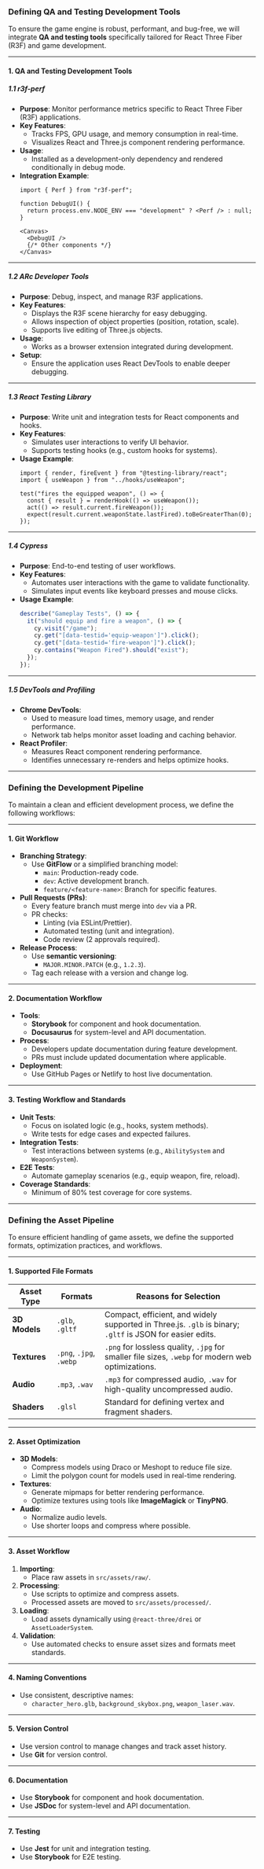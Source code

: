 ### **Defining QA and Testing Development Tools**

To ensure the game engine is robust, performant, and bug-free, we will integrate **QA and testing tools** specifically tailored for React Three Fiber (R3F) and game development.

---

#### **1. QA and Testing Development Tools**

##### **1.1 r3f-perf**
- **Purpose**: Monitor performance metrics specific to React Three Fiber (R3F) applications.
- **Key Features**:
  - Tracks FPS, GPU usage, and memory consumption in real-time.
  - Visualizes React and Three.js component rendering performance.
- **Usage**:
  - Installed as a development-only dependency and rendered conditionally in debug mode.
- **Integration Example**:
  ```tsx
  import { Perf } from "r3f-perf";

  function DebugUI() {
    return process.env.NODE_ENV === "development" ? <Perf /> : null;
  }

  <Canvas>
    <DebugUI />
    {/* Other components */}
  </Canvas>
  ```

---

##### **1.2 ARc Developer Tools**
- **Purpose**: Debug, inspect, and manage R3F applications.
- **Key Features**:
  - Displays the R3F scene hierarchy for easy debugging.
  - Allows inspection of object properties (position, rotation, scale).
  - Supports live editing of Three.js objects.
- **Usage**:
  - Works as a browser extension integrated during development.
- **Setup**:
  - Ensure the application uses React DevTools to enable deeper debugging.

---

##### **1.3 React Testing Library**
- **Purpose**: Write unit and integration tests for React components and hooks.
- **Key Features**:
  - Simulates user interactions to verify UI behavior.
  - Supports testing hooks (e.g., custom hooks for systems).
- **Usage Example**:
  ```tsx
  import { render, fireEvent } from "@testing-library/react";
  import { useWeapon } from "../hooks/useWeapon";

  test("fires the equipped weapon", () => {
    const { result } = renderHook(() => useWeapon());
    act(() => result.current.fireWeapon());
    expect(result.current.weaponState.lastFired).toBeGreaterThan(0);
  });
  ```

---

##### **1.4 Cypress**
- **Purpose**: End-to-end testing of user workflows.
- **Key Features**:
  - Automates user interactions with the game to validate functionality.
  - Simulates input events like keyboard presses and mouse clicks.
- **Usage Example**:
  ```javascript
  describe("Gameplay Tests", () => {
    it("should equip and fire a weapon", () => {
      cy.visit("/game");
      cy.get("[data-testid='equip-weapon']").click();
      cy.get("[data-testid='fire-weapon']").click();
      cy.contains("Weapon Fired").should("exist");
    });
  });
  ```

---

##### **1.5 DevTools and Profiling**
- **Chrome DevTools**:
  - Used to measure load times, memory usage, and render performance.
  - Network tab helps monitor asset loading and caching behavior.
- **React Profiler**:
  - Measures React component rendering performance.
  - Identifies unnecessary re-renders and helps optimize hooks.

---

### **Defining the Development Pipeline**

To maintain a clean and efficient development process, we define the following workflows:

---

#### **1. Git Workflow**
- **Branching Strategy**:
  - Use **GitFlow** or a simplified branching model:
    - `main`: Production-ready code.
    - `dev`: Active development branch.
    - `feature/<feature-name>`: Branch for specific features.
- **Pull Requests (PRs)**:
  - Every feature branch must merge into `dev` via a PR.
  - PR checks:
    - Linting (via ESLint/Prettier).
    - Automated testing (unit and integration).
    - Code review (2 approvals required).
- **Release Process**:
  - Use **semantic versioning**:
    - `MAJOR.MINOR.PATCH` (e.g., `1.2.3`).
  - Tag each release with a version and change log.

---

#### **2. Documentation Workflow**
- **Tools**:
  - **Storybook** for component and hook documentation.
  - **Docusaurus** for system-level and API documentation.
- **Process**:
  - Developers update documentation during feature development.
  - PRs must include updated documentation where applicable.
- **Deployment**:
  - Use GitHub Pages or Netlify to host live documentation.

---

#### **3. Testing Workflow and Standards**
- **Unit Tests**:
  - Focus on isolated logic (e.g., hooks, system methods).
  - Write tests for edge cases and expected failures.
- **Integration Tests**:
  - Test interactions between systems (e.g., `AbilitySystem` and `WeaponSystem`).
- **E2E Tests**:
  - Automate gameplay scenarios (e.g., equip weapon, fire, reload).
- **Coverage Standards**:
  - Minimum of 80% test coverage for core systems.

---

### **Defining the Asset Pipeline**

To ensure efficient handling of game assets, we define the supported formats, optimization practices, and workflows.

---

#### **1. Supported File Formats**

| **Asset Type** | **Formats**           | **Reasons for Selection**                                                                                 |
|----------------|-----------------------|----------------------------------------------------------------------------------------------------------|
| **3D Models**  | `.glb`, `.gltf`       | Compact, efficient, and widely supported in Three.js. `.glb` is binary; `.gltf` is JSON for easier edits. |
| **Textures**   | `.png`, `.jpg`, `.webp` | `.png` for lossless quality, `.jpg` for smaller file sizes, `.webp` for modern web optimizations.         |
| **Audio**      | `.mp3`, `.wav`        | `.mp3` for compressed audio, `.wav` for high-quality uncompressed audio.                                 |
| **Shaders**    | `.glsl`               | Standard for defining vertex and fragment shaders.                                                       |

---

#### **2. Asset Optimization**

- **3D Models**:
  - Compress models using Draco or Meshopt to reduce file size.
  - Limit the polygon count for models used in real-time rendering.
- **Textures**:
  - Generate mipmaps for better rendering performance.
  - Optimize textures using tools like **ImageMagick** or **TinyPNG**.
- **Audio**:
  - Normalize audio levels.
  - Use shorter loops and compress where possible.

---

#### **3. Asset Workflow**

1. **Importing**:
   - Place raw assets in `src/assets/raw/`.
2. **Processing**:
   - Use scripts to optimize and compress assets.
   - Processed assets are moved to `src/assets/processed/`.
3. **Loading**:
   - Load assets dynamically using `@react-three/drei` or `AssetLoaderSystem`.
4. **Validation**:
   - Use automated checks to ensure asset sizes and formats meet standards.

---

#### **4. Naming Conventions**
- Use consistent, descriptive names:
  - `character_hero.glb`, `background_skybox.png`, `weapon_laser.wav`.

---

#### **5. Version Control**
- Use version control to manage changes and track asset history.
- Use **Git** for version control.

---

#### **6. Documentation**
- Use **Storybook** for component and hook documentation.
- Use **JSDoc** for system-level and API documentation.

---

#### **7. Testing**
- Use **Jest** for unit and integration testing.
- Use **Storybook** for E2E testing.
